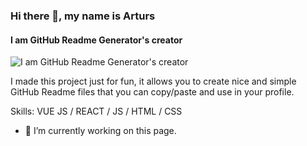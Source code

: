 ### Hi there 👋, my name is Arturs
#### I am GitHub Readme Generator's creator
![I am GitHub Readme Generator's creator](https://i.ibb.co/3RT4qVW/roman-hasan-sourab-1080-380-px.png")

I made this project just for fun, it allows you to create nice and simple GitHub Readme files that you can copy/paste and use in your profile.

Skills: VUE JS / REACT / JS / HTML / CSS

- 🔭 I’m currently working on this page. 
